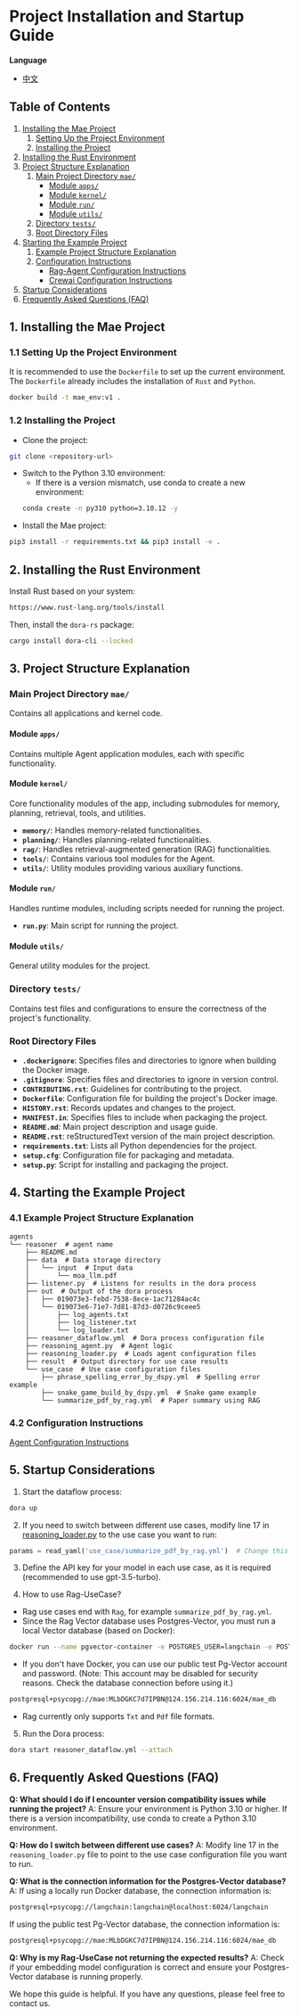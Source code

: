 # Project Installation and Startup Guide

**Language**
- [中文](README_en.md)

## Table of Contents

1. [Installing the Mae Project](#1-installing-the-mae-project)
   1. [Setting Up the Project Environment](#11-setting-up-the-project-environment)
   2. [Installing the Project](#12-installing-the-project)
2. [Installing the Rust Environment](#2-installing-the-rust-environment)
3. [Project Structure Explanation](#3-project-structure-explanation)
   1. [Main Project Directory `mae/`](#main-project-directory-mae)
      - [Module `apps/`](#module-apps)
      - [Module `kernel/`](#module-kernel)
      - [Module `run/`](#module-run)
      - [Module `utils/`](#module-utils)
   2. [Directory `tests/`](#directory-tests)
   3. [Root Directory Files](#root-directory-files)
4. [Starting the Example Project](#4-starting-the-example-project)
   1. [Example Project Structure Explanation](#41-example-project-structure-explanation)
   2. [Configuration Instructions](#42-configuration-instructions)
      - [Rag-Agent Configuration Instructions](#421-rag-agent-configuration-instructions)
      - [Crewai Configuration Instructions](#422-crewai-configuration-instructions)
5. [Startup Considerations](#5-startup-considerations)
6. [Frequently Asked Questions (FAQ)](#6-frequently-asked-questions-faq)

## 1. Installing the Mae Project

### 1.1 Setting Up the Project Environment
It is recommended to use the `Dockerfile` to set up the current environment. The `Dockerfile` already includes the installation of `Rust` and `Python`.
```sh
docker build -t mae_env:v1 .
```

### 1.2 Installing the Project

- Clone the project:
```sh
git clone <repository-url>
```
- Switch to the Python 3.10 environment:
  - If there is a version mismatch, use conda to create a new environment:
  ```sh
  conda create -n py310 python=3.10.12 -y
  ```
- Install the Mae project:
```sh
pip3 install -r requirements.txt && pip3 install -e .
```

## 2. Installing the Rust Environment
Install Rust based on your system:
```sh
https://www.rust-lang.org/tools/install
```

Then, install the `dora-rs` package:
```sh
cargo install dora-cli --locked
```

## 3. Project Structure Explanation

### Main Project Directory `mae/`
Contains all applications and kernel code.

#### Module `apps/`
Contains multiple Agent application modules, each with specific functionality.

#### Module `kernel/`
Core functionality modules of the app, including submodules for memory, planning, retrieval, tools, and utilities.
- **`memory/`**: Handles memory-related functionalities.
- **`planning/`**: Handles planning-related functionalities.
- **`rag/`**: Handles retrieval-augmented generation (RAG) functionalities.
- **`tools/`**: Contains various tool modules for the Agent.
- **`utils/`**: Utility modules providing various auxiliary functions.

#### Module `run/`
Handles runtime modules, including scripts needed for running the project.
- **`run.py`**: Main script for running the project.

#### Module `utils/`
General utility modules for the project.

### Directory `tests/`
Contains test files and configurations to ensure the correctness of the project's functionality.

### Root Directory Files
- **`.dockerignore`**: Specifies files and directories to ignore when building the Docker image.
- **`.gitignore`**: Specifies files and directories to ignore in version control.
- **`CONTRIBUTING.rst`**: Guidelines for contributing to the project.
- **`Dockerfile`**: Configuration file for building the project's Docker image.
- **`HISTORY.rst`**: Records updates and changes to the project.
- **`MANIFEST.in`**: Specifies files to include when packaging the project.
- **`README.md`**: Main project description and usage guide.
- **`README.rst`**: reStructuredText version of the main project description.
- **`requirements.txt`**: Lists all Python dependencies for the project.
- **`setup.cfg`**: Configuration file for packaging and metadata.
- **`setup.py`**: Script for installing and packaging the project.

## 4. Starting the Example Project

### 4.1 Example Project Structure Explanation
```plaintext
agents
└── reasoner  # agent name
    ├── README.md  
    ├── data  # Data storage directory
    │   └── input  # Input data
    │       └── moa_llm.pdf 
    ├── listener.py  # Listens for results in the dora process
    ├── out  # Output of the dora process
    │   ├── 019073e3-febd-7538-8ece-1ac71284ac4c
    │   └── 019073e6-71e7-7d81-87d3-d0726c9ceee5
    │       ├── log_agents.txt
    │       ├── log_listener.txt
    │       └── log_loader.txt
    ├── reasoner_dataflow.yml  # Dora process configuration file
    ├── reasoning_agent.py  # Agent logic
    ├── reasoning_loader.py  # Loads agent configuration files
    ├── result  # Output directory for use case results
    └── use_case  # Use case configuration files
        ├── phrase_spelling_error_by_dspy.yml  # Spelling error example
        ├── snake_game_build_by_dspy.yml  # Snake game example
        └── summarize_pdf_by_rag.yml  # Paper summary using RAG
```

### 4.2 Configuration Instructions
[Agent Configuration Instructions](./config/Agent_Config_en.md)

## 5. Startup Considerations

1. Start the dataflow process:
```sh
dora up
```

2. If you need to switch between different use cases, modify line 17 in [reasoning_loader.py](../examples/agents/reasoner/reasoning_loader.py) to the use case you want to run:
```python
params = read_yaml('use_case/summarize_pdf_by_rag.yml')  # Change this to the desired YAML file path and name
```

3. Define the API key for your model in each use case, as it is required (recommended to use gpt-3.5-turbo).

4. How to use Rag-UseCase?
- Rag use cases end with `Rag`, for example `summarize_pdf_by_rag.yml`.
- Since the Rag Vector database uses Postgres-Vector, you must run a local Vector database (based on Docker):
```sh
docker run --name pgvector-container -e POSTGRES_USER=langchain -e POSTGRES_PASSWORD=langchain -e POSTGRES_DB=langchain -p 6024:5432 -d pgvector/pgvector:pg16
```
- If you don't have Docker, you can use our public test Pg-Vector account and password. (Note: This account may be disabled for security reasons. Check the database connection before using it.)
```sh
postgresql+psycopg://mae:MLbDGKC7d7IPBN@124.156.214.116:6024/mae_db
```
- Rag currently only supports `Txt` and `Pdf` file formats.

5. Run the Dora process:
```sh
dora start reasoner_dataflow.yml --attach
```

## 6. Frequently Asked Questions (FAQ)

**Q: What should I do if I encounter version compatibility issues while running the project?**
A: Ensure your environment is Python 3.10 or higher. If there is a version incompatibility, use conda to create a Python 3.10 environment.

**Q: How do I switch between different use cases?**
A: Modify line 17 in the `reasoning_loader.py` file to point to the use case configuration file you want to run.

**Q: What is the connection information for the Postgres-Vector database?**
A: If using a locally run Docker database, the connection information is:
```sh
postgresql+psycopg://langchain:langchain@localhost:6024/langchain
```
If using the public test Pg-Vector database, the connection information is:
```sh
postgresql+psycopg://mae:MLbDGKC7d7IPBN@124.156.214.116:6024/mae_db
```

**Q: Why is my Rag-UseCase not returning the expected results?**
A: Check if your embedding model configuration is correct and ensure your Postgres-Vector database is running properly.

We hope this guide is helpful. If you have any questions, please feel free to contact us.